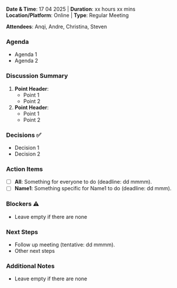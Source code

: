 **Date & Time**: 17 04 2025 | **Duration**: xx hours xx mins  
**Location/Platform**: Online | **Type**: Regular Meeting 

**Attendees**: Anqi, Andre, Christina, Steven

### Agenda  
- Agenda 1
- Agenda 2

### Discussion Summary  
1. **Point Header**:  
   - Point 1
   - Point 2 
2. **Point Header**:
   - Point 1
   - Point 2  

### Decisions ✅  
- Decision 1
- Decision 2

### Action Items  
- [ ] **All**: Something for everyone to do (deadline: dd mmmm).  
- [ ] **Name1**: Something specific for Name1 to do (deadline: dd mmm).  

### Blockers ⚠️  
- Leave empty if there are none

### Next Steps  
- Follow up meeting (tentative: dd mmmm).  
- Other next steps

### Additional Notes
- Leave empty if there are none
